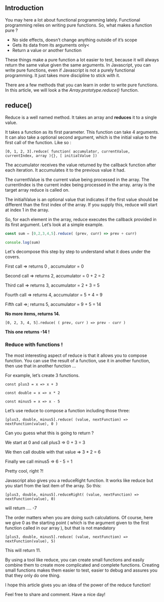 ## Introduction

You may here a lot about functional programming lately. Functional programming relies on writing pure functions. So, what makes a function pure ?

 - No side effects, doesn’t change anything outside of it’s scope</li>
 - Gets its data from its arguments only<
 - Return a value or another function

These things make a pure function a lot easier to test, because it will always return the same value given the same arguments. In Javascript, you can write pure functions, even if Javascript is not a purely functional programming. It just takes more discipline to stick with it.

There are a few methods that you can learn in order to write pure functions. In this article, we will look a the *Array.prototype.reduce()* function.

## reduce()

Reduce is a well named method. It takes an array and **reduces** it to a single value.

It takes a function as its first parameter. This function can take 4 arguments. It can also take a optional second argument, which is the initial value to the first call of the function. Like so :

`[0, 1, 2, 3].reduce( function( accumulator, currentValue, currentIndex, array ){}, [ initialValue ])`

The accumulator receives the value returned by the callback function after each iteration. It accumulates it to the previous value it had.

The currentValue is the current value being processed in the array.
The currentIndex is the current index being processed in the array.
array is the target array reduce is called on.

The initialValue is an optional value that indicates if the first value should be different than the first index of the array. If you supply this, reduce will start at index 1 in the array.

So, for each element in the array, reduce executes the callback provided in its first argument.
Let’s look at a simple example.
```javascript runnable
const sum = [0,2,3,4,5].reduce( (prev, curr) => prev + curr) 

console.log(sum)
```

Let's decompose this step by step to understand what it does under the covers.

First call => returns 0 , accumulator = 0

Second call => returns 2, accumulator = 0 + 2 = 2

Third call => returns 3, accumulator = 2 + 3 = 5

Fourth call => returns 4, accumulator = 5 + 4 = 9

Fifth call =>; returns 5, accumulator = 9 + 5 = 14

<strong>No more items, returns 14.</strong>
<pre><code>[0, 2, 3, 4, 5].reduce( ( prev, curr ) =&gt; prev - curr ) 
</code></pre>
<strong>This one returns -14 !</strong>
<h3>Reduce with functions !</h3>
The most interesting aspect of reduce is that it allows you to compose function. You can use the result of a function, use it in another function, then use that in another function …

For example, let’s create 3 functions.
<pre><code>const plus3 = x =&gt; x + 3

const double = x =&gt; x * 2

const minus5 = x =&gt; x - 5
</code></pre>
Let’s use reduce to compose a function including those three:
<pre><code>[plus3, double, minus5].reduce( (value, nextFunction) =&gt; nextFunction(value), 0 )
</code></pre>
Can you guess what this is going to return ?

We start at 0 and call plus3 =&gt; 0 + 3 = 3

We then call double with that value =&gt; 3 * 2 = 6

Finally we call minus5 =&gt; 6 - 5 = 1

Pretty cool, right ?!

Javascript also gives you a reduceRight function. It works like reduce but you start from the last item of the array. So this:
<pre><code>[plus3, double, minus5].reduceRight( (value, nextFunction) =&gt; nextFunction(value), 0)
</code></pre>
will return …. -7

The order matters when you are doing such calculations. Of course, here we give 0 as the starting point ( which is the argument given to the first function called in our array ), but that is not mandatory
<pre><code>[plus3, double, minus5].reduce( (value, nextFunction) =&gt; nextFunction(value), 5)
</code></pre>
This will return 11.

By using a tool like reduce, you can create small functions and easily combine them to create more complicated and complete functions. Creating small functions makes them easier to test, easier to debug and assures you that they only do one thing.

I hope this article gives you an idea of the power of the reduce function!

Feel free to share and comment.
Have a nice day!
